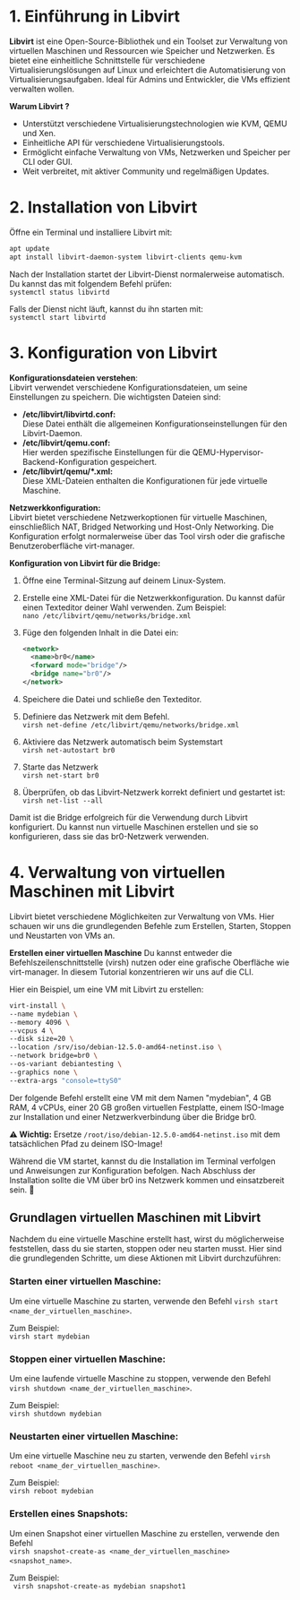 # 1. Einführung in Libvirt

**Libvirt** ist eine Open-Source-Bibliothek und ein Toolset zur Verwaltung von virtuellen Maschinen und Ressourcen wie Speicher und Netzwerken. Es bietet eine einheitliche Schnittstelle für verschiedene Virtualisierungslösungen auf Linux und erleichtert die Automatisierung von Virtualisierungsaufgaben. Ideal für Admins und Entwickler, die VMs effizient verwalten wollen.

**Warum Libvirt ?**

* Unterstützt verschiedene Virtualisierungstechnologien wie KVM, QEMU und Xen.
* Einheitliche API für verschiedene Virtualisierungstools.
* Ermöglicht einfache Verwaltung von VMs, Netzwerken und Speicher per CLI oder GUI.
* Weit verbreitet, mit aktiver Community und regelmäßigen Updates.

# 2. Installation von Libvirt

Öffne ein Terminal und installiere Libvirt mit:

```bash
apt update
apt install libvirt-daemon-system libvirt-clients qemu-kvm
```

Nach der Installation startet der Libvirt-Dienst normalerweise automatisch. Du kannst das mit folgendem Befehl prüfen:<br/>
`systemctl status libvirtd`

Falls der Dienst nicht läuft, kannst du ihn starten mit:<br/>
`systemctl start libvirtd`

# 3. Konfiguration von Libvirt

**Konfigurationsdateien verstehen**:<br/>
Libvirt verwendet verschiedene Konfigurationsdateien, um seine Einstellungen zu speichern. Die wichtigsten Dateien sind:
* **/etc/libvirt/libvirtd.conf:**<br/>
Diese Datei enthält die allgemeinen Konfigurationseinstellungen für den Libvirt-Daemon.
* **/etc/libvirt/qemu.conf:**<br/> Hier werden spezifische Einstellungen für die QEMU-Hypervisor-Backend-Konfiguration gespeichert.
* **/etc/libvirt/qemu/*.xml:**<br/> Diese XML-Dateien enthalten die Konfigurationen für jede virtuelle Maschine.

**Netzwerkkonfiguration:**<br/> 
Libvirt bietet verschiedene Netzwerkoptionen für virtuelle Maschinen, einschließlich NAT, Bridged Networking und Host-Only Networking. Die Konfiguration erfolgt normalerweise über das Tool virsh oder die grafische Benutzeroberfläche virt-manager.

**Konfiguration von Libvirt für die Bridge:**<br/>
1. Öffne eine Terminal-Sitzung auf deinem Linux-System.

2. Erstelle eine XML-Datei für die Netzwerkkonfiguration. 
   Du kannst dafür einen Texteditor deiner Wahl verwenden. Zum Beispiel:<br/> `nano /etc/libvirt/qemu/networks/bridge.xml`
3. Füge den folgenden Inhalt in die Datei ein:<br/>
    ```xml
    <network>
      <name>br0</name>
      <forward mode="bridge"/>
      <bridge name="br0"/>
    </network>
    ```
4. Speichere die Datei und schließe den Texteditor.
5. Definiere das Netzwerk mit dem Befehl. <br/>
    `virsh net-define /etc/libvirt/qemu/networks/bridge.xml`
6. Aktiviere das Netzwerk automatisch beim Systemstart<br/>
    `virsh net-autostart br0`
7. Starte das Netzwerk<br/>
    `virsh net-start br0`
8. Überprüfen, ob das Libvirt-Netzwerk korrekt definiert und gestartet ist:
    `virsh net-list --all`

Damit ist die Bridge erfolgreich für die Verwendung durch Libvirt konfiguriert. Du kannst nun virtuelle Maschinen erstellen und sie so konfigurieren, dass sie das br0-Netzwerk verwenden.

# 4. Verwaltung von virtuellen Maschinen mit Libvirt
Libvirt bietet verschiedene Möglichkeiten zur Verwaltung von VMs. Hier schauen wir uns die grundlegenden Befehle zum Erstellen, Starten, Stoppen und Neustarten von VMs an.

**Erstellen einer virtuellen Maschine**
Du kannst entweder die Befehlszeilenschnittstelle (virsh) nutzen oder eine grafische Oberfläche wie virt-manager. In diesem Tutorial konzentrieren wir uns auf die CLI.

Hier ein Beispiel, um eine VM mit Libvirt zu erstellen:<br/>
```bash
virt-install \
--name mydebian \
--memory 4096 \
--vcpus 4 \
--disk size=20 \
--location /srv/iso/debian-12.5.0-amd64-netinst.iso \
--network bridge=br0 \
--os-variant debiantesting \
--graphics none \
--extra-args "console=ttyS0"
```

Der folgende Befehl erstellt eine VM mit dem Namen "mydebian", 4 GB RAM, 4 vCPUs, einer 20 GB großen virtuellen Festplatte, einem ISO-Image zur Installation und einer Netzwerkverbindung über die Bridge br0.

**⚠ Wichtig:** Ersetze `/root/iso/debian-12.5.0-amd64-netinst.iso` mit dem tatsächlichen Pfad zu deinem ISO-Image!

Während die VM startet, kannst du die Installation im Terminal verfolgen und Anweisungen zur Konfiguration befolgen. Nach Abschluss der Installation sollte die VM über br0 ins Netzwerk kommen und einsatzbereit sein. 🚀

## Grundlagen virtuellen Maschinen mit Libvirt

Nachdem du eine virtuelle Maschine erstellt hast, wirst du möglicherweise feststellen, dass du sie starten, stoppen oder neu starten musst. Hier sind die grundlegenden Schritte, um diese Aktionen mit Libvirt durchzuführen:

### Starten einer virtuellen Maschine:<br/>
Um eine virtuelle Maschine zu starten, verwende den Befehl `virsh start <name_der_virtuellen_maschine>`. 

Zum Beispiel:<br/>
`virsh start mydebian`

### Stoppen einer virtuellen Maschine:<br/>
Um eine laufende virtuelle Maschine zu stoppen, verwende den Befehl `virsh shutdown <name_der_virtuellen_maschine>`. 

Zum Beispiel:<br/>
`virsh shutdown mydebian`

### Neustarten einer virtuellen Maschine:<br/>
Um eine virtuelle Maschine neu zu starten, verwende den Befehl `virsh reboot <name_der_virtuellen_maschine>`. 

Zum Beispiel:<br/>
`virsh reboot mydebian`

 ### Erstellen eines Snapshots:<br/>
 Um einen Snapshot einer virtuellen Maschine zu erstellen, verwende den Befehl<br/>
  `virsh snapshot-create-as <name_der_virtuellen_maschine> <snapshot_name>`. 
 
 Zum Beispiel:<br/>
` virsh snapshot-create-as mydebian snapshot1`
